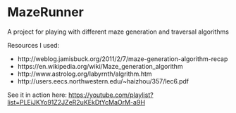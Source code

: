 # MazeRunner
A project for playing with different maze generation and traversal algorithms

Resources I used: 

<ul>
<li>http://weblog.jamisbuck.org/2011/2/7/maze-generation-algorithm-recap</li>
<li>https://en.wikipedia.org/wiki/Maze_generation_algorithm</li>
<li>http://www.astrolog.org/labyrnth/algrithm.htm</li>
  <li>http://users.eecs.northwestern.edu/~haizhou/357/lec6.pdf</li>
</ul>

See it in action here:
https://youtube.com/playlist?list=PLEiJKYo91Z2JZeR2uKEkDtYcMaOrM-a9H
